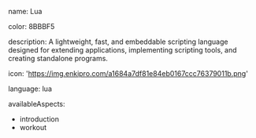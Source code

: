 name: Lua

color: 8BBBF5

description: A lightweight, fast, and embeddable scripting language designed for extending applications, implementing scripting tools, and creating standalone programs.

icon: 'https://img.enkipro.com/a1684a7df81e84eb0167ccc76379011b.png'

language: lua

availableAspects:
  - introduction
  - workout
